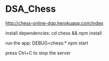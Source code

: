 # DSA_Chess

http://chess-online-dgp.herokuapp.com/index

install dependencies:
cd chess && npm install

run the app:
DEBUG=chess:* npm start

press Ctrl+C to stop the server

